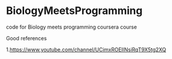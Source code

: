 # BiologyMeetsProgramming
code for Biology meets programming coursera course

Good references

1.https://www.youtube.com/channel/UCimxROEIlNsiRqT9X5tg2XQ
